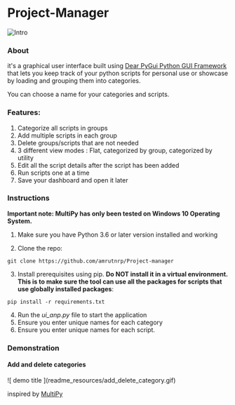 # Project-Manager

![Intro](readme_resources/intro.gif)

<h3>About</h3>

it's a graphical user interface built using [Dear PyGui Python GUI Framework](https://pypi.org/project/dearpygui/) that lets you keep track of your python scripts for personal use or showcase by loading and grouping them into categories. 

You can choose a name for your categories and scripts.

<h3>Features:</h3>

1. Categorize all scripts in groups
2. Add multiple scripts in each group
3. Delete groups/scripts that are not needed
4. 3 different view modes : Flat, categorized by group, categorized by utility
5. Edit all the script details after the script has been added 
6. Run scripts one at a time
9. Save your dashboard and open it later

<H3>Instructions</H3>

<b>Important note: MultiPy has only been tested on Windows 10 Operating System.</b>

1. Make sure you have Python 3.6 or later version installed and working
   
2. Clone the repo:

```git clone https://github.com/amrutnrp/Project-manager```

3. Install prerequisites using pip. <b>Do NOT install it in a virtual environment. This is to make sure the tool can use all the packages for scripts that use globally installed packages</b>:

```pip install -r requirements.txt```

4. Run the <i>ui_anp.py</i> file to start the application
5. Ensure you enter unique names for each category
6. Ensure you enter unique names for each script. 


<h3>Demonstration</h3>

<h4>Add and delete categories</h4>
![ demo title ](readme_resources/add_delete_category.gif)




inspired by [MultiPy](https://github.com/RahulShagri/MultiPy)